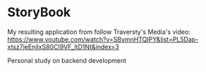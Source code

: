 # StoryBook
My resulting application from follow Traversty's Media's video:  
https://www.youtube.com/watch?v=SBvmnHTQIPY&list=PL5Dap-xtsz7jeEnjIxS80CI9VF_ltD1Nt&index=3

Personal study on backend development
